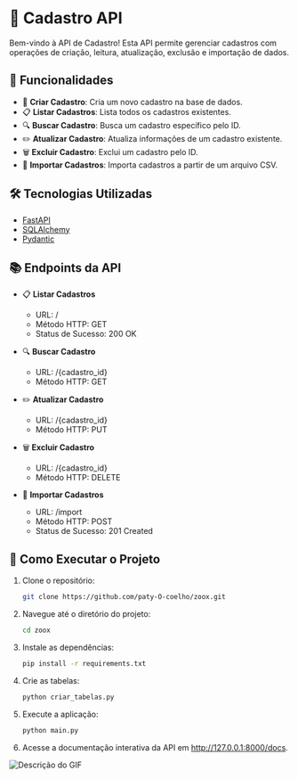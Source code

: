 # 🚀 Cadastro API

Bem-vindo à API de Cadastro! Esta API permite gerenciar cadastros com operações de criação, leitura, atualização, exclusão e importação de dados.

## 🌟 Funcionalidades

- 📑 **Criar Cadastro**: Cria um novo cadastro na base de dados.
- 📋 **Listar Cadastros**: Lista todos os cadastros existentes.
- 🔍 **Buscar Cadastro**: Busca um cadastro específico pelo ID.
- ✏️ **Atualizar Cadastro**: Atualiza informações de um cadastro existente.
- 🗑️ **Excluir Cadastro**: Exclui um cadastro pelo ID.
- 📂 **Importar Cadastros**: Importa cadastros a partir de um arquivo CSV.

## 🛠️ Tecnologias Utilizadas

- [FastAPI](https://fastapi.tiangolo.com/)
- [SQLAlchemy](https://www.sqlalchemy.org/)
- [Pydantic](https://pydantic-docs.helpmanual.io/)

## 📚 Endpoints da API

- 📋 **Listar Cadastros**
  - URL: /
  - Método HTTP: GET
  - Status de Sucesso: 200 OK

- 🔍 **Buscar Cadastro**
  - URL: /{cadastro_id}
  - Método HTTP: GET

- ✏️ **Atualizar Cadastro**
  - URL: /{cadastro_id}
  - Método HTTP: PUT

- 🗑️ **Excluir Cadastro**
  - URL: /{cadastro_id}
  - Método HTTP: DELETE

- 📂 **Importar Cadastros**
  - URL: /import
  - Método HTTP: POST
  - Status de Sucesso: 201 Created

## 🚀 Como Executar o Projeto

1. Clone o repositório:
   ```sh
   git clone https://github.com/paty-O-coelho/zoox.git
2. Navegue até o diretório do projeto:
   ```sh
   cd zoox
3. Instale as dependências:
   ```sh
   pip install -r requirements.txt
4. Crie as tabelas:
   ```sh
   python criar_tabelas.py
5. Execute a aplicação:
   ```sh
   python main.py
6. Acesse a documentação interativa da API em http://127.0.0.1:8000/docs.




![Descrição do GIF](zoox_api.gif)
